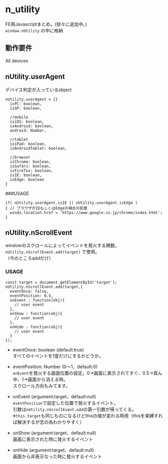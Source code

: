 # n_utility
FE用Javascriptまとめ。(徐々に追加中。)  
`window.nUtility` の中に格納

## 動作要件
All devices

## nUtility.userAgent
デバイス判定が入っているobject
```
nUtility.userAgent = {}
  isPC: boolean,
  isSP: boolean,

  //mobile
  isiOS: boolean,
  isAndroid: boolean,
  android: Number,

  //tablet
  isiPad: boolean,
  isAndroidTablet: boolean,

  //browser
  isChrome: boolean,
  isSafari: boolean,
  isFirefox: boolean,
  isIE: boolean,
  isEdge: boolean
}
```
###USAGE
```
if( nUtility.userAgent.isIE || nUtility.userAgent.isEdge )
{ // ブラウザがIEもしくはEdgeの場合の処理
  windo.location.href = 'https://www.google.co.jp/chrome/index.html';
}
```

## nUtility.nScrollEvent
windowのスクロールによってイベントを発火する関数。
`nUtility.nScrollEvent.add(target)` で使用。  
（今のところaddだけ）
### USAGE
```
const target = document.getElementById('target');
nUtility.nScrollEvent.add(target,{
  eventOnce: false,
  eventPosition: 0.5,
  onEvent : function(obj){
    // user event
  },
  onShow : function(obj){
    // user event
  },
  onHide : function(obj){
    // user event
  }
});
```

- eventOnce: boolean (default:true)  
すべてのイベントを1度だけにするかどうか。

- eventPosition: Number (0〜1、default:0)  
`onEvent`を発火する画面位置の設定。0→画面に表示されてすぐ、0.5→真ん中、1→画面から消える時。  
スクロール方向もみてます。

- onEvent (argument:target、default:null)  
`eventPosition`で設定した位置で発火するイベント。  
引数は`nUtility.nScrollEvent.add`の第一引数が帰ってくる。  
※`this.target`も同じものになるけどthisの値が変わる時用（thisを束縛すれば解決するが念の為わかりやすく）

- onShow (argument:target、default:null)  
画面に表示された時に発火するイベント

- onHide (argument:target、default:null)  
画面から非表示なった時に発火するイベント
